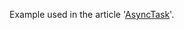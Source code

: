 Example used in the article '[AsyncTask][asynctask]'.

[asynctask]: https://syrop.github.io/jekyll/update/2019/04/01/asynctask.html
